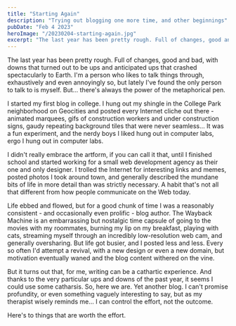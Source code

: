 ```yaml
---
title: "Starting Again"
description: "Trying out blogging one more time, and other beginnings"
pubDate: "Feb 4 2023"
heroImage: "/20230204-starting-again.jpg"
excerpt: "The last year has been pretty rough. Full of changes, good and bad, with downs that turned out to be ups and anticipated ups that crashed spectacularly to Earth. I'm a person who likes to talk things through, exhaustively and even annoyingly so, but lately I've found the only person to talk to is myself. But... there's always the power of the metaphorical pen."
---
```

The last year has been pretty rough. Full of changes, good and bad, with downs that turned out to be ups and anticipated ups that crashed spectacularly to Earth. I'm a person who likes to talk things through, exhaustively and even annoyingly so, but lately I've found the only person to talk to is myself. But... there's always the power of the metaphorical pen.

I started my first blog in college. I hung out my shingle in the College Park neighborhood on Geocities and posted every Internet cliche out there - animated marquees, gifs of construction workers and under construction signs, gaudy repeating background tiles that were never seamless... It was a fun experiment, and the nerdy boys I liked hung out in computer labs, ergo I hung out in computer labs. 

I didn't really embrace the artform, if you can call it that, until I finished school and started working for a small web development agency as their one and only designer. I trolled the Internet for interesting links and memes, posted photos I took around town, and generally described the mundane bits of life in more detail than was strictly necessary. A habit that's not all that different from how people communicate on the Web today. 

Life ebbed and flowed, but for a good chunk of time I was a reasonably consistent - and occasionally even prolific - blog author. The Wayback Machine is an embarrassing but nostalgic time capsule of going to the movies with my roommates, burning my lip on my breakfast, playing with cats, streaming myself through an incredibly low-resolution web cam, and generally oversharing. But life got busier, and I posted less and less. Every so often I'd attempt a revival, with a new design or even a new domain, but motivation eventually waned and the blog content withered on the vine. 

But it turns out that, for me, writing can be a cathartic experience. And thanks to the very particular ups and downs of the past year, it seems I could use some catharsis. So, here we are. Yet another blog. I can't promise profundity, or even something vaguely interesting to say, but as my therapist wisely reminds me... I can control the effort, not the outcome. 

Here's to things that are worth the effort.